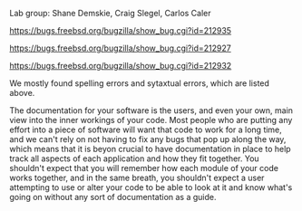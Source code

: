 Lab group: Shane Demskie, Craig Slegel, Carlos Caler


https://bugs.freebsd.org/bugzilla/show_bug.cgi?id=212935

https://bugs.freebsd.org/bugzilla/show_bug.cgi?id=212927

https://bugs.freebsd.org/bugzilla/show_bug.cgi?id=212932

We mostly found spelling errors and sytaxtual errors, which are listed above. 

The documentation for your software is the users, and even your own,  main view into the inner workings of your code. Most people who are putting any effort into a piece of software will want that code to work for a long time, and we can't rely on not having to fix any bugs that pop up along the way, which means that it is beyon crucial to have documentation in place to help track all aspects of each application and how they fit together. You shouldn't expect that you will remember how each module of your code works together, and in the same breath, you shouldn't expect a user attempting to use or alter your code to be able to look at it and know what's going on without any sort of documentation as a guide. 
